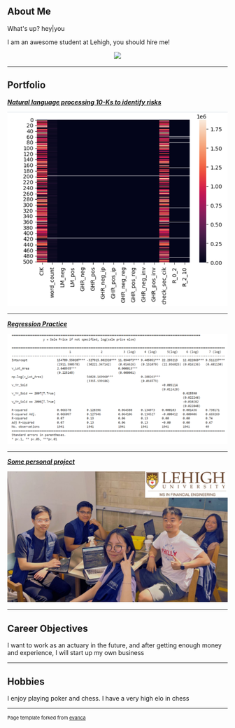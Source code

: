 ## About Me

What's up? hey\|you

I am an awesome student at Lehigh, you should hire me!

<!-- Upload your own photo and change the path -->

<p style="text-align:center;">
  <img class="img-circle" src="/images/Minh Nguyen.JPG?raw=true" width="50%">
</p>

---

## Portfolio

<!-- You can link to other websites, PDFs in this repo, and other pages in this repo -->

_**[Natural language processing 10-Ks to identify risks](https://github.com/LeDataSciFi/asgn-05-bmnguyen6403)**_


<img src="images/Report Midterm.png?raw=true"/>

---

_**[Regression Practice](https://github.com/LeDataSciFi/asgn-06-bmnguyen6403)**_


<img src="images/Regression.png?raw=true"/>

---


_**[Some personal project](https://sites.google.com/d/19tLj_pYjf_Uv5KqatWAPAxm3lYEVq9UB/p/1WYaAfpQ12BAg18gA07bFoyjgVmJ_Ejdh/edit?pli=1)**_

<img src="images/1686080833696.jpg?raw=true"/>

---

## Career Objectives

I want to work as an actuary in the future, and after getting enough money and experience, I will start up my own business

---

## Hobbies

I enjoy playing poker and chess. I have a very high elo in chess

---
<p style="font-size:11px">Page template forked from <a href="https://github.com/evanca/quick-portfolio">evanca</a></p>
<!-- Remove above link if you don't want to attibute -->
